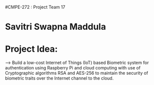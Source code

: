 #CMPE-272 : Project Team 17

# Savitri Swapna Maddula
 

# Project Idea:

--> Build a low-cost Internet of Things (IoT) based Biometric system for authentication using Raspberry Pi and cloud
    computing with use of Cryptographic algorithms RSA and AES-256 to maintain the security of biometric traits over the Internet
    channel to the cloud.
